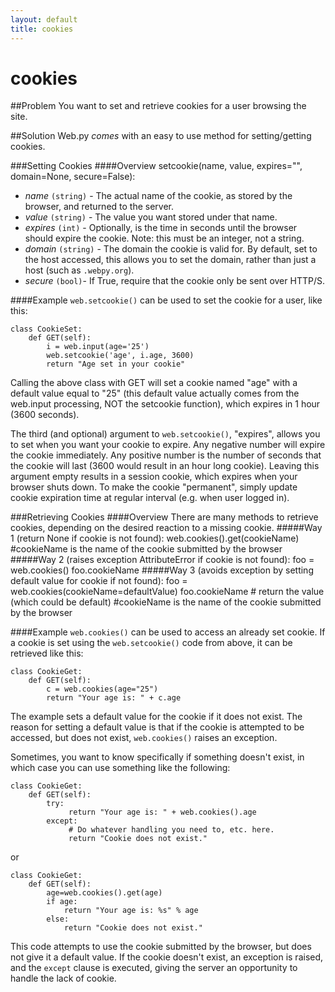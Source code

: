 ```yaml
---
layout: default
title: cookies
---
```


# cookies

##Problem
You want to set and retrieve cookies for a user browsing the site.

##Solution
Web.py *comes* with an easy to use method for setting/getting cookies.

###Setting Cookies
####Overview
    setcookie(name, value, expires="", domain=None, secure=False): 
       
* *name* `(string)` - The actual name of the cookie, as stored by the browser, and returned to the server.
* *value* `(string)` - The value you want stored under that name.
* *expires* `(int)` - Optionally, is the time in seconds until the browser should expire the cookie.  Note: this must be an integer, not a string.
* *domain* `(string)` - The domain the cookie is valid for. By default, set to the host accessed, this allows you to set the domain, rather than just a host (such as `.webpy.org`).
* *secure* `(bool)`- If True, require that the cookie only be sent over HTTP/S.

####Example
`web.setcookie()` can be used to set the cookie for a user, like this:

    class CookieSet:
        def GET(self):
            i = web.input(age='25')
            web.setcookie('age', i.age, 3600)
            return "Age set in your cookie"


Calling the above class with GET will set a cookie named "age" with a default value equal to "25" (this default value actually comes from the web.input processing, NOT the setcookie function), which expires in 1 hour (3600 seconds).

The third (and optional) argument to `web.setcookie()`, "expires", allows you to set when you want your cookie to expire.  Any negative number will expire the cookie immediately.  Any positive number is the number of seconds that the cookie will last (3600 would result in an hour long cookie).  Leaving this argument empty results in a session cookie, which expires when your browser shuts down.  To make the cookie "permanent", simply update cookie expiration time at regular interval (e.g. when user logged in).

###Retrieving Cookies
####Overview
There are many methods to retrieve cookies, depending on the desired reaction to a missing cookie.
#####Way 1 (return None if cookie is not found):
    web.cookies().get(cookieName)  
        #cookieName is the name of the cookie submitted by the browser
#####Way 2 (raises exception AttributeError if cookie is not found):
    foo = web.cookies()
    foo.cookieName
#####Way 3 (avoids exception by setting default value for cookie if not found):
    foo = web.cookies(cookieName=defaultValue)
    foo.cookieName   # return the value (which could be default)
        #cookieName is the name of the cookie submitted by the browser

####Example
`web.cookies()` can be used to access an already set cookie.  If a cookie is set using the `web.setcookie()` code from above, it can be retrieved like this:

    class CookieGet:
        def GET(self):
            c = web.cookies(age="25")
            return "Your age is: " + c.age

The example sets a default value for the cookie if it does not exist.  The reason for setting a default value is that if the cookie is attempted to be accessed, but does not exist, `web.cookies()` raises an exception.  

Sometimes, you want to know specifically if something doesn't exist, in which case you can use something like the following:

    class CookieGet:
        def GET(self):
            try: 
                 return "Your age is: " + web.cookies().age
            except:
                 # Do whatever handling you need to, etc. here.
                 return "Cookie does not exist."

or

    class CookieGet:
        def GET(self):
            age=web.cookies().get(age)
            if age:
                return "Your age is: %s" % age
            else:
                return "Cookie does not exist."

This code attempts to use the cookie submitted by the browser, but does not give it a default value.  If the cookie doesn't exist, an exception is raised, and the `except` clause is executed, giving the server an opportunity to handle the lack of cookie.